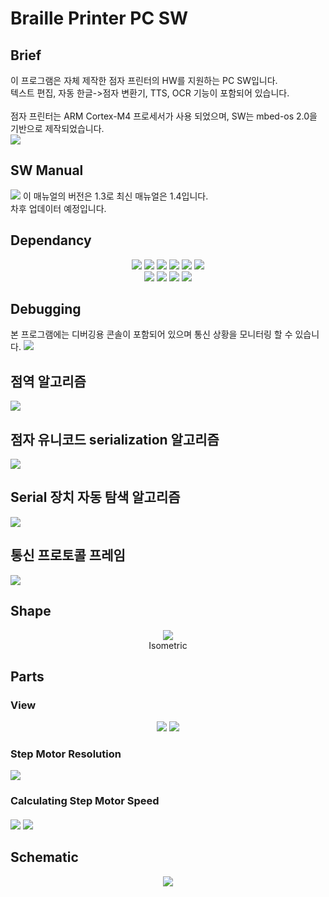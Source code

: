 # Braille Printer PC SW
## Brief
이 프로그램은 자체 제작한 점자 프린터의 HW를 지원하는 PC SW입니다.<br>
텍스트 편집, 자동 한글->점자 변환기, TTS, OCR 기능이 포함되어 있습니다.<br>
<br>
점자 프린터는 ARM Cortex-M4 프로세서가 사용 되었으며, SW는 mbed-os 2.0을 기반으로 제작되었습니다.<br>
<a href="https://github.com/d2h10s/pybraille/tree/main/mbed"><img src="http://img.shields.io/badge/-Go to MBED Code-A8B9CC?style=flat-square&logo=c%2b%2b&logoColor=white"></a>

## SW Manual
<img src="img/manual_v1_3.png">
이 매뉴얼의 버전은 1.3로 최신 매뉴얼은 1.4입니다.<br>
차후 업데이터 예정입니다.

## Dependancy
<p align="center">
    <img src="https://img.shields.io/badge/python-3.8.5-002299">
    <img src="https://img.shields.io/badge/numpy-1.19.5-002299">
    <img src="https://img.shields.io/badge/pyserial-3.5-AA3355">
    <img src="https://img.shields.io/badge/requests-2.25.1-0000DD">
    <img src="https://img.shields.io/badge/playsound-1.2.2-0000DD">
    <img src="https://img.shields.io/badge/pyinstaller-4.2-DDDDDD">
    <br>
    <img src="https://img.shields.io/badge/pyqt5-5.15.2-009922">
    <img src="https://img.shields.io/badge/opencv-4.5.1.48-005555">
    <img src="https://img.shields.io/badge/pytesseract-0.3.7-002299">
    <img src="https://img.shields.io/badge/gtts-2.2.1-DD2299"> 
<p>
    
## Debugging
본 프로그램에는 디버깅용 콘솔이 포함되어 있으며 통신 상황을 모니터링 할 수 있습니다.
<img src="img/debugging.png">

## 점역 알고리즘
<img src="img/braille_translate_algorithm.png">

## 점자 유니코드 serialization 알고리즘
<img src="img/braille_to_dot_algorithm.png">

## Serial 장치 자동 탐색 알고리즘
<img src="img/serial_algorithm.png">

## 통신 프로토콜 프레임
<img src="img/protocol_base.png">

## Shape
<p align="center">
    <img src="img/isometric.png" ><br>
    Isometric
</p>

## Parts
### View
<p align="center">
    <img src="img/exploded_view.png">
    <img src="img/parts_table.png">
</p>

### Step Motor Resolution
<img src="img/select_resolution.png">

### Calculating Step Motor Speed
#### 
<img src="img/cal_dynamics.png">
<img src="img/cal_dynamics2.png">

## Schematic
<p align="center">
    <img src="img/schematic.png">
</p>
